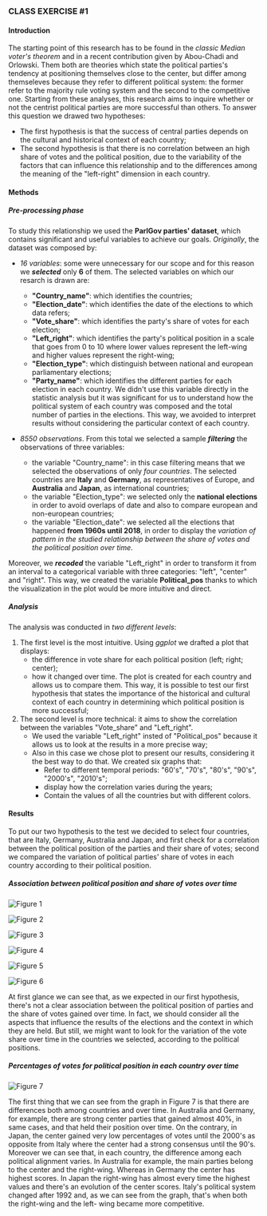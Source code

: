 ### CLASS EXERCISE #1

#### Introduction

The starting point of this research has to be found in the *classic Median voter's theorem* and in a recent contribution given by Abou-Chadi and Orlowski. Them both are theories which state the political parties's tendency at positioning themselves close to the center, but differ among themseleves because they refer to different political system: the former refer to the majority rule voting system and the second to the competitive one. 
Starting from these analyses, this research aims to inquire whether or not the centrist political parties are more successful than others. 
To answer this question we drawed two hypotheses: 
 - The first hypothesis is that the success of central parties depends on the cultural and historical context of each country;
 - The second hypothesis is that there is no correlation between an high share of votes and the political position, due to the variability of the factors that can influence this relationship and to the differences among the meaning of the "left-right" dimension in each country.
 
 #### Methods 
 ##### Pre-processing phase 
 To study this relationship we used the **ParlGov parties' dataset**, which contains significant and useful variables to achieve our goals. *Originally*, the dataset was composed by:
 
 - *16 variables*: some were unnecessary for our scope and for this reason we ***selected*** only **6** of them. The selected variables on which our resarch is drawn are: 
     - **"Country_name"**: which identifies the countries;
     - **"Election_date"**: which identifies the date of the elections to which data refers;
     - **"Vote_share"**: which identifies the party's share of votes for each election;
     - **"Left_right"**: which identifies the party's political position in a scale that goes from 0 to 10 where lower values represent the left-wing and higher values represent the right-wing;
     - **"Election_type"**: which distinguish between national and european parliamentary elections;
     - **"Party_name"**: which identifies the different parties for each election in each country. We didn't use this variable directly in the statistic analysis but it was significant for us to understand how the political system of each country was composed and the total number of parties in the elections. This way, we avoided to interpret results without considering the particular context of each country.  
     
 - *8550 observations*. From this total we selected a sample ***filtering*** the observations of three variables: 
    - the variable "Country_name": in this case filtering means that we selected the observations of only *four countries*. The selected countries are **Italy** and **Germany**, as representatives of Europe, and **Australia** and **Japan**, as international countries;
    - the variable "Election_type": we selected only the **national elections** in order to avoid overlaps of date and also to compare european and non-european countries; 
    - the variable "Election_date": we selected all the elections that happened **from 1960s until 2018**, in order to display the *variation of pattern in the studied relationship between the share of votes and the political position over time*. 

Moreover, we ***recoded*** the variable "Left_right" in order to transform it from an interval to a categorical variable with three categories: "left", "center" and "right". This way, we created the variable **Political_pos** thanks to which the visualization in the plot would be more intuitive and direct.

##### Analysis 
The analysis was conducted in *two different levels*:
1. The first level is the most intuitive. Using *ggplot* we drafted a plot that displays:
    - the difference in vote share for each political position (left; right; center);
    - how it changed over time. 
The plot is created for each country and allows us to compare them. This way, it is possible to test our first hypothesis that states the importance of the historical and cultural context of each country in determining which political position is more successful; 
2. The second level is more technical: it aims to show the correlation between the variables "Vote_share" and "Left_right".
   - We used the variable "Left_right" insted of "Political_pos" because it allows us to look at the results in a more precise way; 
   - Also in this case we chose plot to present our results, considering it the best way to do that. We created six graphs that:
       - Refer to different temporal periods: "60's", "70's", "80's", "90's", "2000's", "2010's";
       - display how the correlation varies during the years;
       - Contain the values of all the countries but with different colors.
       

#### Results 
To put our two hypothesis to the test we decided to select four countries, that are Italy, Germany, Australia and Japan, and first check for a correlation between the political position of the parties and their share of votes; second we compared the variation of political parties' share of votes in each country according to their political position.
  ##### Association between political position and share of votes over time
  
![Figure 1](/docs/fig_1.png)                         

![Figure 2](/docs/fig_2.png)

![Figure 3](/docs/fig_3.png)

![Figure 4](/docs/fig_4.png)

![Figure 5](/docs/fig_5.png) 

![Figure 6](/docs/fig_6.png)

At first glance we can see that, as we expected in our first hypothesis, there's not a clear association between the political position of parties and the share of votes gained over time. In fact, we should consider all the aspects that influence the results of the elections and the context in which they are held. But still, we might want to look for the variation of the vote share over time in the countries we selected, according to the political positions.
  
  ##### Percentages of votes for political position in each country over time

![Figure 7](/docs/Figure_1.png)

The first thing that we can see from the graph in Figure 7 is that there are differences both among countries and over time. In Australia and Germany, for example, there are strong center parties that gained almost 40%, in same cases, and that held their position over time. On the contrary, in Japan, the center gained very low percentages of votes until the 2000's as opposite from Italy where the center had a strong consensus until the 90's. Moreover we can see that, in each country, the difference among each political alignment varies. In Australia for example, the main parties belong to the center and the right-wing. Whereas in Germany the center has highest scores. In Japan the right-wing has almost every time the highest values and there's an evolution of the center scores. Italy's political system changed after 1992 and, as we can see from the graph, that's when both the right-wing and the left- wing became more competitive. 



